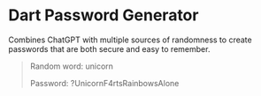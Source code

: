 # Dart Password Generator

Combines ChatGPT with multiple sources of randomness to create passwords that are both secure and easy to remember.

> Random word: unicorn
>
> Password: ?UnicornF4rtsRainbowsAlone
